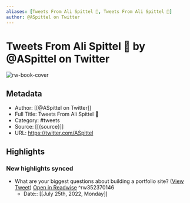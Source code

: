 ```yaml
---
aliases: [Tweets From Ali Spittel 🐞, Tweets From Ali Spittel 🐞]
author: @ASpittel on Twitter
---
```

# Tweets From Ali Spittel 🐞 by @ASpittel on Twitter

![rw-book-cover](https://pbs.twimg.com/profile_images/1499419445063655424/aBi7ZB7W.jpg)

## Metadata
- Author: [[@ASpittel on Twitter]]
- Full Title: Tweets From Ali Spittel 🐞
- Category: #tweets
- Source: [[{source}]]
- URL: https://twitter.com/ASpittel

## Highlights
### New highlights synced
- What are your biggest questions about building a portfolio site? ([View Tweet](https://twitter.com/ASpittel/status/1129408580501872646)) [Open in Readwise](https://readwise.io/open/352370146) ^rw352370146
    - Date:: [[July 25th, 2022, Monday]]
